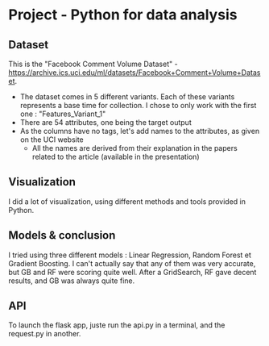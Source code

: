 # Project - Python for data analysis

## Dataset

This is the "Facebook Comment Volume Dataset" - https://archive.ics.uci.edu/ml/datasets/Facebook+Comment+Volume+Dataset.

- The dataset comes in 5 different variants. Each of these variants represents a base time for collection. I chose to only work with the first one : "Features_Variant_1"
- There are 54 attributes, one being the target output
- As the columns have no tags, let's add names to the attributes, as given on the UCI  website 
    - All the names are derived from their explanation in the papers related to the article (available in the presentation)

## Visualization

I did a lot of visualization, using different methods and tools provided in Python.

## Models & conclusion
 
I tried using three different models : Linear Regression, Random Forest et Gradient Boosting. I can't actually say that any of them was very accurate, but GB and RF were scoring quite well. After a GridSearch, RF gave decent results, and GB was always quite fine.

## API

To launch the flask app, juste run the api.py in a terminal, and the request.py in another.